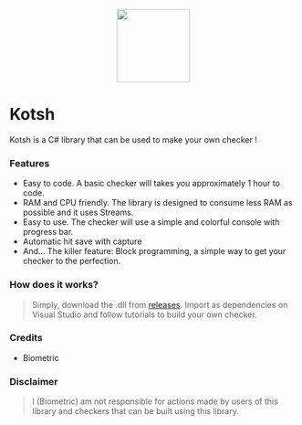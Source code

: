 ﻿<p align="center"><img src="https://x0.at/H6v.png" width=128></p>

# Kotsh
Kotsh is a C# library that can be used to make your own checker !

### Features
- Easy to code. A basic checker will takes you approximately 1 hour to code.
- RAM and CPU friendly. The library is designed to consume less RAM as possible and it uses Streams.
- Easy to use. The checker will use a simple and colorful console with progress bar.
- Automatic hit save with capture
- And... The killer feature: Block programming, a simple way to get your checker to the perfection.

### How does it works?
> Simply, download the .dll from [releases](https://github.com/biom3tric/Kotsh/releases). 
Import as dependencies on Visual Studio and follow tutorials to build your own checker.

### Credits
- Biometric

### Disclaimer
> I (Biometric) am not responsible for actions made by users of this library and checkers that can be built using this library. 